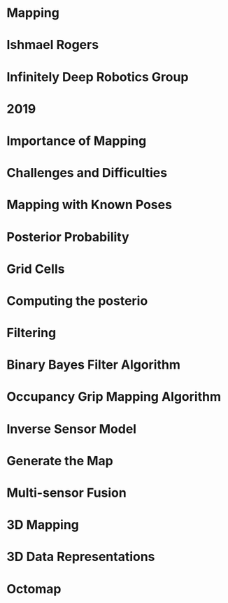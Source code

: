 # Mapping 
# Ishmael Rogers
# Infinitely Deep Robotics Group 
# 2019 

# Importance of Mapping 


# Challenges and Difficulties 


# Mapping with Known Poses 


# Posterior Probability 


# Grid Cells


# Computing the posterio 


# Filtering 



# Binary Bayes Filter Algorithm 


# Occupancy Grip Mapping Algorithm 

# Inverse Sensor Model 


# Generate the Map 

# Multi-sensor Fusion 


# 3D Mapping 


# 3D Data Representations 


# Octomap 
